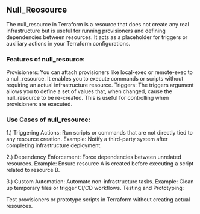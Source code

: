 ## Null_Reosource
The null_resource in Terraform is a resource that does not create any real infrastructure but is useful for running provisioners and defining dependencies between resources. It acts as a placeholder for triggers or auxiliary actions in your Terraform configurations.

### Features of null_resource:
Provisioners: You can attach provisioners like local-exec or remote-exec to a null_resource. It enables you to execute commands or scripts without requiring an actual infrastructure resource.
Triggers: The triggers argument allows you to define a set of values that, when changed, cause the null_resource to be re-created. This is useful for controlling when provisioners are executed.

### Use Cases of null_resource:
1.) Triggering Actions:
Run scripts or commands that are not directly tied to any resource creation.
Example: Notify a third-party system after completing infrastructure deployment.

2.) Dependency Enforcement:
Force dependencies between unrelated resources.
Example: Ensure resource A is created before executing a script related to resource B.

3.) Custom Automation:
Automate non-infrastructure tasks.
Example: Clean up temporary files or trigger CI/CD workflows.
Testing and Prototyping:

Test provisioners or prototype scripts in Terraform without creating actual resources.
